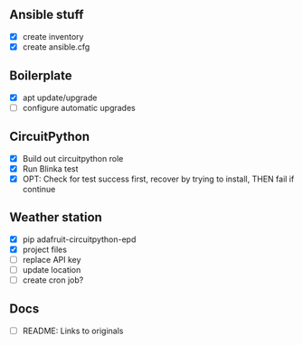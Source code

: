 
## Ansible stuff
* [x] create inventory
* [x] create ansible.cfg

## Boilerplate
* [x] apt update/upgrade
* [ ] configure automatic upgrades

## CircuitPython
* [x] Build out circuitpython role
* [x] Run Blinka test
* [x] OPT: Check for test success first, recover by trying to install, THEN fail if continue

## Weather station
* [x] pip adafruit-circuitpython-epd
* [x] project files
* [ ] replace API key
* [ ] update location
* [ ] create cron job?

## Docs
* [ ] README: Links to originals